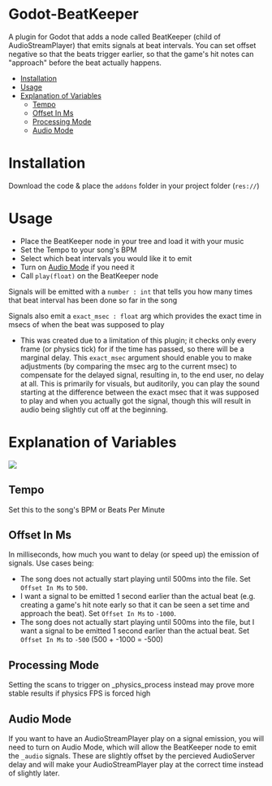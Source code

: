 # Godot-BeatKeeper
A plugin for Godot that adds a node called BeatKeeper (child of AudioStreamPlayer) that emits signals at beat intervals. You can set offset negative so that the beats trigger earlier, so that the game's hit notes can "approach" before the beat actually happens.
- [Installation](#installation)
- [Usage](#usage)
- [Explanation of Variables](#explanation-of-variables)
  - [Tempo](#tempo)
  - [Offset In Ms](#offset-in-ms)
  - [Processing Mode](#processing-mode)
  - [Audio Mode](#audio-mode)

# Installation
Download the code & place the `addons` folder in your project folder (`res://`)


# Usage
- Place the BeatKeeper node in your tree and load it with your music
- Set the Tempo to your song's BPM 
- Select which beat intervals you would like it to emit
- Turn on [Audio Mode](#audio-mode) if you need it
- Call `play(float)` on the BeatKeeper node

Signals will be emitted with a `number : int` that tells you how many times that beat interval has been done so far in the song

Signals also emit a `exact_msec : float` arg which provides the exact time in msecs of when the beat was supposed to play
- This was created due to a limitation of this plugin; it checks only every frame (or physics tick) for if the time has passed, so there will be a marginal delay. This `exact_msec` argument should enable you to make adjustments (by comparing the msec arg to the current msec) to compensate for the delayed signal, resulting in, to the end user, no delay at all. This is primarily for visuals, but auditorily, you can play the sound starting at the difference between the exact msec that it was supposed to play and when you actually got the signal, though this will result in audio being slightly cut off at the beginning.

# Explanation of Variables
![](https://i.imgur.com/AFDR7em.png)
## Tempo
Set this to the song's BPM or Beats Per Minute

## Offset In Ms
In milliseconds, how much you want to delay (or speed up) the emission of signals.
Use cases being:
- The song does not actually start playing until 500ms into the file. Set `Offset In Ms` to `500`.
- I want a signal to be emitted 1 second earlier than the actual beat (e.g. creating a game's hit note early so that it can be seen a set time and approach the beat). Set `Offset In Ms` to `-1000`.
- The song does not actually start playing until 500ms into the file, but I want a signal to be emitted 1 second earlier than the actual beat. Set `Offset In Ms` to `-500` (500 + -1000 = -500)

## Processing Mode
Setting the scans to trigger on _physics_process instead may prove more stable results if physics FPS is forced high

## Audio Mode
If you want to have an AudioStreamPlayer play on a signal emission, you will need to turn on Audio Mode, which will allow the BeatKeeper node to emit the `_audio` signals. These are slightly offset by the percieved AudioServer delay and will make your AudioStreamPlayer play at the correct time instead of slightly later.
